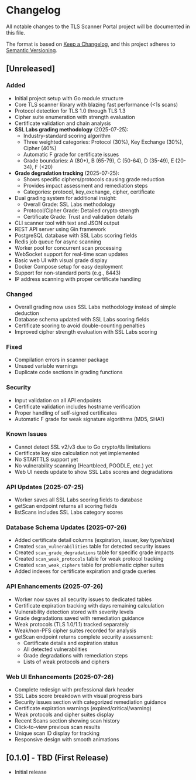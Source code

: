 # Changelog

All notable changes to the TLS Scanner Portal project will be documented in this file.

The format is based on [Keep a Changelog](https://keepachangelog.com/en/1.0.0/),
and this project adheres to [Semantic Versioning](https://semver.org/spec/v2.0.0.html).

## [Unreleased]

### Added
- Initial project setup with Go module structure
- Core TLS scanner library with blazing fast performance (<1s scans)
- Protocol detection for TLS 1.0 through TLS 1.3
- Cipher suite enumeration with strength evaluation
- Certificate validation and chain analysis
- **SSL Labs grading methodology** (2025-07-25):
  - Industry-standard scoring algorithm
  - Three weighted categories: Protocol (30%), Key Exchange (30%), Cipher (40%)
  - Automatic F grade for certificate issues
  - Grade boundaries: A (80+), B (65-79), C (50-64), D (35-49), E (20-34), F (<20)
- **Grade degradation tracking** (2025-07-25):
  - Shows specific ciphers/protocols causing grade reduction
  - Provides impact assessment and remediation steps
  - Categories: protocol, key_exchange, cipher, certificate
- Dual grading system for additional insight:
  - Overall Grade: SSL Labs methodology
  - Protocol/Cipher Grade: Detailed crypto strength
  - Certificate Grade: Trust and validation details
- CLI scanner tool with text and JSON output
- REST API server using Gin framework
- PostgreSQL database with SSL Labs scoring fields
- Redis job queue for async scanning
- Worker pool for concurrent scan processing
- WebSocket support for real-time scan updates
- Basic web UI with visual grade display
- Docker Compose setup for easy deployment
- Support for non-standard ports (e.g., 8443)
- IP address scanning with proper certificate handling

### Changed
- Overall grading now uses SSL Labs methodology instead of simple deduction
- Database schema updated with SSL Labs scoring fields
- Certificate scoring to avoid double-counting penalties
- Improved cipher strength evaluation with SSL Labs scoring

### Fixed
- Compilation errors in scanner package
- Unused variable warnings
- Duplicate code sections in grading functions

### Security
- Input validation on all API endpoints
- Certificate validation includes hostname verification
- Proper handling of self-signed certificates
- Automatic F grade for weak signature algorithms (MD5, SHA1)

### Known Issues
- Cannot detect SSL v2/v3 due to Go crypto/tls limitations
- Certificate key size calculation not yet implemented
- No STARTTLS support yet
- No vulnerability scanning (Heartbleed, POODLE, etc.) yet
- Web UI needs update to show SSL Labs scores and degradations

### API Updates (2025-07-25)
- Worker saves all SSL Labs scoring fields to database
- getScan endpoint returns all scoring fields
- listScans includes SSL Labs category scores

### Database Schema Updates (2025-07-26)
- Added certificate detail columns (expiration, issuer, key type/size)
- Created `scan_vulnerabilities` table for detected security issues
- Created `scan_grade_degradations` table for specific grade impacts
- Created `scan_weak_protocols` table for weak protocol tracking
- Created `scan_weak_ciphers` table for problematic cipher suites
- Added indexes for certificate expiration and grade queries

### API Enhancements (2025-07-26)
- Worker now saves all security issues to dedicated tables
- Certificate expiration tracking with days remaining calculation
- Vulnerability detection stored with severity levels
- Grade degradations saved with remediation guidance
- Weak protocols (TLS 1.0/1.1) tracked separately
- Weak/non-PFS cipher suites recorded for analysis
- getScan endpoint returns complete security assessment:
  - Certificate details and expiration status
  - All detected vulnerabilities
  - Grade degradations with remediation steps
  - Lists of weak protocols and ciphers

### Web UI Enhancements (2025-07-26)
- Complete redesign with professional dark header
- SSL Labs score breakdown with visual progress bars
- Security issues section with categorized remediation guidance
- Certificate expiration warnings (expired/critical/warning)
- Weak protocols and cipher suites display
- Recent Scans section showing scan history
- Click-to-view previous scan results
- Unique scan ID display for tracking
- Responsive design with smooth animations

## [0.1.0] - TBD (First Release)
- Initial release
